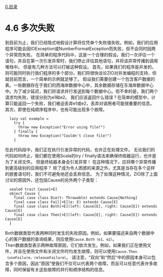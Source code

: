 [0.目录](../0.目录.md)
# 4.6  多次失败
到目前为止，我们已经隐式地假设计算将仅凭单个失败值失败。例如，我们的应用程序可能会因IOException或NumberFormatException而失败，但不会同时因两个异常而失败。
在简单的程序代码中，这是一个合理的假设。我们一次评估一个语句，并且在第一次引发异常时，我们停止评估其他语句，并将该异常传播到调用堆栈中。
但是有几种方法可以打破这种假设。
首先，如果我们的程序是并发的，则可能同时执行我们程序的多个部分。我们将很快谈论ZIO对并发编程的支持，但就目前而言，一个简单的示例就足够了。
假设我们需要创建一个包含客户数据的表。一些数据存在于我们的西海岸数据中心中，其余数据存储在东海岸数据中心中。为了减少延迟，我们将请求并行发送到每个数据中心。但不幸的是，我们两个请求均失败，错误分别为e1和e2。
我们应该返回什么错误？在简单的模型中，计算只能返回一个失败，我们被迫丢弃e1或e2，丢弃对调用者可能很重要的信息。
其次，即使在纯顺序程序中，也有可能出现多个故障。
```
  lazy val example =
    try {
      throw new Exception("Error using file!")
    } finally {
      throw new Exception("Couldn't close file!")
    }
```

在此代码段中，我们正在执行引发异常的代码，也许正在处理文件。 无论我们的代码如何终止，我们都在使用Scala的try / finally语法来确保终结器运行，也许是为了关闭文件。 但是终结器本身会引发异常！ 在这种情况下，应将哪个异常传播到更高级别的应用程序？
除了成为令人困惑的来源之外，尤其是当存在多个这样的嵌套语句时，我们不可避免地还会丢弃信息。
为了处理这种情况，ZIO除了上面讨论的原因外，还包括Cause的另外两个子类型：

```
  sealed trait Cause[+E]
  object Cause {
    final case class Die(t: Throwable) extends Cause[Nothing]
    final case class Fail[+E](e: E) extends Cause[E]
    final case class Both[+E](left: Cause[E], right: Cause[E]) extends Cause[E]
    final case class Then[+E](left: Cause[E], right: Cause[E]) extends Cause[E]
  }
```

Both数据类型代表两种同时发生的失败原因。例如，如果要描述来自两个数据中心的客户数据的查询结果，则应使用`Cause.Both（e1，e2）`。  
Then数据类型表示两种故障原因，它们依次发生。例如，如果我们正在使用文件，并且在使用文件和关闭文件时均发生故障，则可以使用`Cause.Then（useFailure，releaseFailure）`。
请注意，“双向”和“然后”中的原因本身可以包含多个原因，因此“原因”使我们不仅可以代表两个故障，而且可以任意代表许多故障，同时保留有关这些故障的并行和顺序结构的信息。
